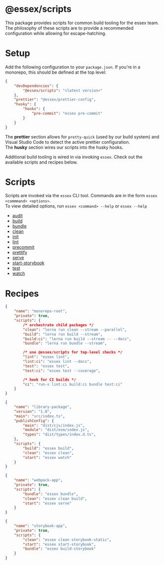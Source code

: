# @essex/scripts

This package provides scripts for common build tooling for the essex team. The philosophy of
these scripts are to provide a recommended configuration while allowing for escape-hatching.

# Setup

Add the following configuration to your `package.json`. If you're in a monorepo, this should be defined at the top level:

```json
{
	"devDependencies": {
		"@essex/scripts": "<latest version>"
	},
	"prettier": "@essex/prettier-config",
	"husky": {
		"hooks": {
			"pre-commit": "essex pre-commit"
		}
	}
}
```

The **prettier** section allows for `pretty-quick` (used by our build system) and Visual Studio Code to detect the active prettier configuration.<br/>
The **husky** section wires our scripts into the husky hooks.

Additional build tooling is wired in via invoking `essex`. Check out the available scripts and recipes below.

# Scripts

Scripts are invoked via the `essex` CLI tool. Commands are in the form `essex <commmand> <options>`.<br/>
To view detailed options, run `essex <command> --help` or `essex --help`

- [audit](./docs/audit.md)
- [build](./docs/build.md)
- [bundle](./docs/bundle.md)
- [clean](./docs/clean.md)
- [init](./docs/init.md)
- [lint](./docs/lint.md)
- [precommit](./docs/precommit.md)
- [prettify](./docs/prettify.md)
- [serve](./docs/serve.md)
- [start-storybook](./docs/start_storybook.md)
- [test](./docs/test.md)
- [watch](./docs/watch.md)

# Recipes

```json
{
	"name": "monorepo-root",
	"private": true,
	"scripts": {
		/* orchestrate child packages */
		"clean": "lerna run clean --stream --parallel",
		"build": "lerna run build --stream",
		"build:ci": "lerna run build --stream -- --docs",
		"bundle": "lerna run bundle --stream",

		/* use @essex/scripts for top-level checks */
		"lint": "essex lint",
		"lint:ci": "essex lint --docs",
		"test": "essex test",
		"test:ci": "essex test --coverage",

		/* hook for CI builds */
		"ci": "run-s lint:ci build:ci bundle test:ci"
	}
}
```

```json
{
	"name": "library-package",
	"version": "1.0",
	"main": "src/index.ts",
	"publishConfig": {		
		"main": "dist/cjs/index.js",
		"module": "dist/esm/index.js",
		"types": "dist/types/index.d.ts",
	},
	"scripts": {
		"build": "essex build",
		"clean": "essex clean",
		"start": "essex watch"
	}
}
```

```json
{
	"name": "webpack-app",
	"private": true,
	"scripts": {
		"bundle": "essex bundle",
		"clean": "essex clean build",
		"start": "essex serve"
	}
}
```

```json
{
	"name": "storybook-app",
	"private": true,
	"scripts": {
		"clean": "essex clean storybook-static",
		"start": "essex start-storybook",
		"bundle": "essex build-storybook"
	}
}
```
